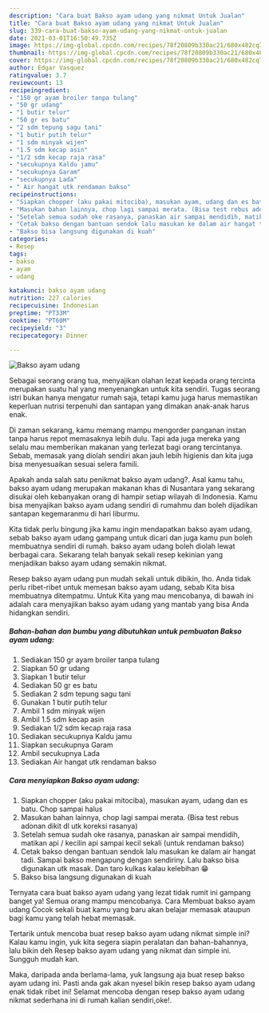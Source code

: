 ```yaml
---
description: "Cara buat Bakso ayam udang yang nikmat Untuk Jualan"
title: "Cara buat Bakso ayam udang yang nikmat Untuk Jualan"
slug: 339-cara-buat-bakso-ayam-udang-yang-nikmat-untuk-jualan
date: 2021-03-01T16:50:49.735Z
image: https://img-global.cpcdn.com/recipes/78f20809b330ac21/680x482cq70/bakso-ayam-udang-foto-resep-utama.jpg
thumbnail: https://img-global.cpcdn.com/recipes/78f20809b330ac21/680x482cq70/bakso-ayam-udang-foto-resep-utama.jpg
cover: https://img-global.cpcdn.com/recipes/78f20809b330ac21/680x482cq70/bakso-ayam-udang-foto-resep-utama.jpg
author: Edgar Vasquez
ratingvalue: 3.7
reviewcount: 13
recipeingredient:
- "150 gr ayam broiler tanpa tulang"
- "50 gr udang"
- "1 butir telur"
- "50 gr es batu"
- "2 sdm tepung sagu tani"
- "1 butir putih telur"
- "1 sdm minyak wijen"
- "1.5 sdm kecap asin"
- "1/2 sdm kecap raja rasa"
- "secukupnya Kaldu jamu"
- "secukupnya Garam"
- "secukupnya Lada"
- " Air hangat utk rendaman bakso"
recipeinstructions:
- "Siapkan chopper (aku pakai mitociba), masukan ayam, udang dan es batu. Chop sampai halus"
- "Masukan bahan lainnya, chop lagi sampai merata. (Bisa test rebus adonan dikit dl utk koreksi rasanya)"
- "Setelah semua sudah oke rasanya, panaskan air sampai mendidih, matikan api / kecilin api sampai kecil sekali (untuk rendaman bakso)"
- "Cetak bakso dengan bantuan sendok lalu masukan ke dalam air hangat tadi. Sampai bakso mengapung dengan sendiriny. Lalu bakso bisa digunakan utk masak. Dan taro kulkas kalau kelebihan 😁"
- "Bakso bisa langsung digunakan di kuah"
categories:
- Resep
tags:
- bakso
- ayam
- udang

katakunci: bakso ayam udang 
nutrition: 227 calories
recipecuisine: Indonesian
preptime: "PT33M"
cooktime: "PT60M"
recipeyield: "3"
recipecategory: Dinner

---
```



![Bakso ayam udang](https://img-global.cpcdn.com/recipes/78f20809b330ac21/680x482cq70/bakso-ayam-udang-foto-resep-utama.jpg)

Sebagai seorang orang tua, menyajikan olahan lezat kepada orang tercinta merupakan suatu hal yang menyenangkan untuk kita sendiri. Tugas seorang istri bukan hanya mengatur rumah saja, tetapi kamu juga harus memastikan keperluan nutrisi terpenuhi dan santapan yang dimakan anak-anak harus enak.

Di zaman  sekarang, kamu memang mampu mengorder panganan instan tanpa harus repot memasaknya lebih dulu. Tapi ada juga mereka yang selalu mau memberikan makanan yang terlezat bagi orang tercintanya. Sebab, memasak yang diolah sendiri akan jauh lebih higienis dan kita juga bisa menyesuaikan sesuai selera famili. 



Apakah anda salah satu penikmat bakso ayam udang?. Asal kamu tahu, bakso ayam udang merupakan makanan khas di Nusantara yang sekarang disukai oleh kebanyakan orang di hampir setiap wilayah di Indonesia. Kamu bisa menyajikan bakso ayam udang sendiri di rumahmu dan boleh dijadikan santapan kegemaranmu di hari liburmu.

Kita tidak perlu bingung jika kamu ingin mendapatkan bakso ayam udang, sebab bakso ayam udang gampang untuk dicari dan juga kamu pun boleh membuatnya sendiri di rumah. bakso ayam udang boleh diolah lewat berbagai cara. Sekarang telah banyak sekali resep kekinian yang menjadikan bakso ayam udang semakin nikmat.

Resep bakso ayam udang pun mudah sekali untuk dibikin, lho. Anda tidak perlu ribet-ribet untuk memesan bakso ayam udang, sebab Kita bisa membuatnya ditempatmu. Untuk Kita yang mau mencobanya, di bawah ini adalah cara menyajikan bakso ayam udang yang mantab yang bisa Anda hidangkan sendiri.

<!--inarticleads1-->

##### Bahan-bahan dan bumbu yang dibutuhkan untuk pembuatan Bakso ayam udang:

1. Sediakan 150 gr ayam broiler tanpa tulang
1. Siapkan 50 gr udang
1. Siapkan 1 butir telur
1. Sediakan 50 gr es batu
1. Sediakan 2 sdm tepung sagu tani
1. Gunakan 1 butir putih telur
1. Ambil 1 sdm minyak wijen
1. Ambil 1.5 sdm kecap asin
1. Sediakan 1/2 sdm kecap raja rasa
1. Sediakan secukupnya Kaldu jamu
1. Siapkan secukupnya Garam
1. Ambil secukupnya Lada
1. Sediakan  Air hangat utk rendaman bakso




<!--inarticleads2-->

##### Cara menyiapkan Bakso ayam udang:

1. Siapkan chopper (aku pakai mitociba), masukan ayam, udang dan es batu. Chop sampai halus
1. Masukan bahan lainnya, chop lagi sampai merata. (Bisa test rebus adonan dikit dl utk koreksi rasanya)
1. Setelah semua sudah oke rasanya, panaskan air sampai mendidih, matikan api / kecilin api sampai kecil sekali (untuk rendaman bakso)
1. Cetak bakso dengan bantuan sendok lalu masukan ke dalam air hangat tadi. Sampai bakso mengapung dengan sendiriny. Lalu bakso bisa digunakan utk masak. Dan taro kulkas kalau kelebihan 😁
1. Bakso bisa langsung digunakan di kuah




Ternyata cara buat bakso ayam udang yang lezat tidak rumit ini gampang banget ya! Semua orang mampu mencobanya. Cara Membuat bakso ayam udang Cocok sekali buat kamu yang baru akan belajar memasak ataupun bagi kamu yang telah hebat memasak.

Tertarik untuk mencoba buat resep bakso ayam udang nikmat simple ini? Kalau kamu ingin, yuk kita segera siapin peralatan dan bahan-bahannya, lalu bikin deh Resep bakso ayam udang yang nikmat dan simple ini. Sungguh mudah kan. 

Maka, daripada anda berlama-lama, yuk langsung aja buat resep bakso ayam udang ini. Pasti anda gak akan nyesel bikin resep bakso ayam udang enak tidak ribet ini! Selamat mencoba dengan resep bakso ayam udang nikmat sederhana ini di rumah kalian sendiri,oke!.

